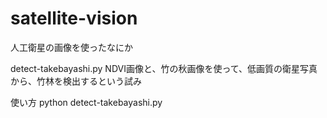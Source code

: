 # satellite-vision
人工衛星の画像を使ったなにか


detect-takebayashi.py
NDVI画像と、竹の秋画像を使って、低画質の衛星写真から、竹林を検出するという試み

使い方
python detect-takebayashi.py
